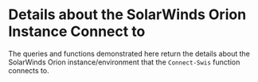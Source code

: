 # Details about the SolarWinds Orion Instance Connect to
The queries and functions demonstrated here return the details about the SolarWinds Orion instance/environment that the ```Connect-Swis``` function connects to.